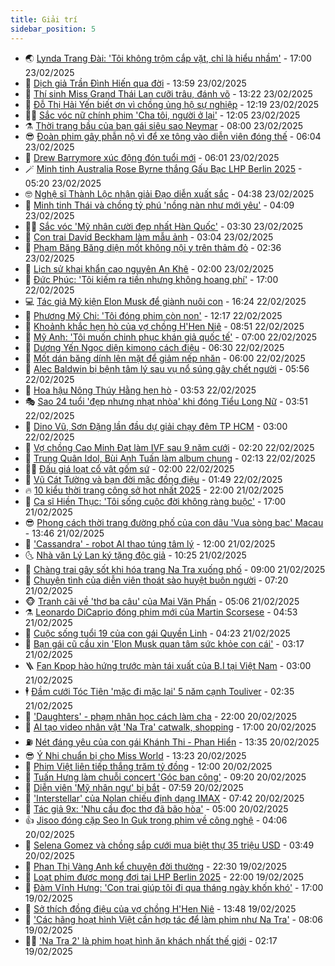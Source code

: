 ```yaml
---
title: Giải trí
sidebar_position: 5
---
```


<!-- vnexpress-giai-tri:START -->
- 🌏 [Lynda Trang Đài: &#39;Tôi không trộm cắp vặt, chỉ là hiểu nhầm&#39;](https://vnexpress.net/lynda-trang-dai-toi-khong-trom-cap-vat-chi-la-hieu-nham-4852312.html) - 17:00 23/02/2025
- 💫 [Dịch giả Trần Đình Hiến qua đời](https://vnexpress.net/dich-gia-tran-dinh-hien-qua-doi-4853043.html) - 13:59 23/02/2025
- 🌮 [Thí sinh Miss Grand Thái Lan cưỡi trâu, đánh võ](https://vnexpress.net/thi-sinh-miss-grand-thai-lan-cuoi-trau-danh-vo-4853033.html) - 13:22 23/02/2025
- 🧠 [Đỗ Thị Hải Yến biết ơn vì chồng ủng hộ sự nghiệp](https://vnexpress.net/do-thi-hai-yen-biet-on-vi-chong-ung-ho-su-nghiep-4852971.html) - 12:19 23/02/2025
- 👨‍🏫 [Sắc vóc nữ chính phim &#39;Cha tôi, người ở lại&#39;](https://vnexpress.net/sac-voc-nu-chinh-phim-cha-toi-nguoi-o-lai-4852969.html) - 12:05 23/02/2025
- ⚗️ [Thời trang bầu của bạn gái siêu sao Neymar](https://vnexpress.net/thoi-trang-bau-cua-ban-gai-sieu-sao-neymar-4852943.html) - 08:00 23/02/2025
- 😎 [Đoàn phim gây phẫn nộ vì để xe tông vào diễn viên đóng thế](https://vnexpress.net/doan-phim-gay-phan-no-vi-de-xe-tong-vao-dien-vien-dong-the-4852934.html) - 06:04 23/02/2025
- 🫣 [Drew Barrymore xúc động đón tuổi mới](https://vnexpress.net/drew-barrymore-xuc-dong-don-tuoi-moi-4852928.html) - 06:01 23/02/2025
- 🪄 [Minh tinh Australia Rose Byrne thắng Gấu Bạc LHP Berlin 2025](https://vnexpress.net/minh-tinh-australia-rose-byrne-thang-gau-bac-lhp-berlin-2025-4852938.html) - 05:20 23/02/2025
- 🤓 [Nghệ sĩ Thành Lộc nhận giải Đạo diễn xuất sắc](https://vnexpress.net/nghe-si-thanh-loc-nhan-giai-dao-dien-xuat-sac-4852916.html) - 04:38 23/02/2025
- 🫶 [Minh tinh Thái và chồng tỷ phú &#39;nồng nàn như mới yêu&#39;](https://vnexpress.net/minh-tinh-thai-va-chong-ty-phu-nong-nan-nhu-moi-yeu-4852925.html) - 04:09 23/02/2025
- 🧑‍🏫 [Sắc vóc &#39;Mỹ nhân cười đẹp nhất Hàn Quốc&#39;](https://vnexpress.net/sac-voc-my-nhan-cuoi-dep-nhat-han-quoc-4852907.html) - 03:30 23/02/2025
- 🦄 [Con trai David Beckham làm mẫu ảnh](https://vnexpress.net/con-trai-david-beckham-lam-mau-anh-4852905.html) - 03:04 23/02/2025
- 💫 [Phạm Băng Băng diện mốt không nội y trên thảm đỏ](https://vnexpress.net/pham-bang-bang-dien-mot-khong-noi-y-tren-tham-do-4852900.html) - 02:36 23/02/2025
- 🎊 [Lịch sử khai khẩn cao nguyên An Khê](https://vnexpress.net/lich-su-khai-khan-cao-nguyen-an-khe-4852511.html) - 02:00 23/02/2025
- 👹 [Đức Phúc: &#39;Tôi kiếm ra tiền nhưng không hoang phí&#39;](https://vnexpress.net/duc-phuc-toi-kiem-ra-tien-nhung-khong-hoang-phi-4851458.html) - 17:00 22/02/2025
- 💻 [Tác giả Mỹ kiện Elon Musk để giành nuôi con](https://vnexpress.net/tac-gia-my-kien-elon-musk-de-gianh-nuoi-con-4852835.html) - 16:24 22/02/2025
- 🤡 [Phương Mỹ Chi: &#39;Tôi đóng phim còn non&#39;](https://vnexpress.net/phuong-my-chi-toi-dong-phim-con-non-4852418.html) - 12:17 22/02/2025
- 🥰 [Khoảnh khắc hẹn hò của vợ chồng H&#39;Hen Niê](https://vnexpress.net/khoanh-khac-hen-ho-cua-vo-chong-h-hen-nie-4852753.html) - 08:51 22/02/2025
- 🚀 [Mỹ Anh: &#39;Tôi muốn chinh phục khán giả quốc tế&#39;](https://vnexpress.net/my-anh-toi-muon-chinh-phuc-khan-gia-quoc-te-4852197.html) - 07:00 22/02/2025
- 📝 [Dương Yến Ngọc diện kimono cách điệu](https://vnexpress.net/duong-yen-ngoc-dien-kimono-cach-dieu-4850982.html) - 06:30 22/02/2025
- 🐲 [Mốt dán băng dính lên mặt để giảm nếp nhăn](https://vnexpress.net/mot-dan-bang-dinh-len-mat-de-giam-nep-nhan-4852017.html) - 06:00 22/02/2025
- 🎃 [Alec Baldwin bị bệnh tâm lý sau vụ nổ súng gây chết người](https://vnexpress.net/alec-baldwin-bi-benh-tam-ly-sau-vu-no-sung-gay-chet-nguoi-4852650.html) - 05:56 22/02/2025
- 🤠 [Hoa hậu Nông Thúy Hằng hẹn hò](https://vnexpress.net/hoa-hau-nong-thuy-hang-hen-ho-4852670.html) - 03:53 22/02/2025
- 🎭 [Sao 24 tuổi &#39;đẹp nhưng nhạt nhòa&#39; khi đóng Tiểu Long Nữ](https://vnexpress.net/sao-24-tuoi-dep-nhung-nhat-nhoa-khi-dong-tieu-long-nu-4852642.html) - 03:51 22/02/2025
- 🧰 [Dino Vũ, Sơn Đặng lần đầu dự giải chạy đêm TP HCM](https://vnexpress.net/dino-vu-son-dang-lan-dau-du-giai-chay-dem-tp-hcm-4852453.html) - 03:00 22/02/2025
- 🦍 [Vợ chồng Cao Minh Đạt làm IVF sau 9 năm cưới](https://vnexpress.net/vo-chong-cao-minh-dat-lam-ivf-sau-9-nam-cuoi-4852331.html) - 02:20 22/02/2025
- 🌝 [Trung Quân Idol, Bùi Anh Tuấn làm album chung](https://vnexpress.net/trung-quan-idol-bui-anh-tuan-lam-album-chung-4852341.html) - 02:13 22/02/2025
- 🧑‍💻 [Đấu giá loạt cổ vật gốm sứ](https://vnexpress.net/dau-gia-loat-co-vat-gom-su-4851846.html) - 02:00 22/02/2025
- 🥸 [Vũ Cát Tường và bạn đời mặc đồng điệu](https://vnexpress.net/vu-cat-tuong-va-ban-doi-mac-dong-dieu-4850455.html) - 01:49 22/02/2025
- 🔥 [10 kiểu thời trang công sở hot nhất 2025](https://vnexpress.net/10-kieu-thoi-trang-cong-so-hot-nhat-2025-4851515.html) - 22:00 21/02/2025
- 🐎 [Ca sĩ Hiền Thục: &#39;Tôi sống cuộc đời không ràng buộc&#39;](https://vnexpress.net/ca-si-hien-thuc-toi-song-cuoc-doi-khong-rang-buoc-4846029.html) - 17:00 21/02/2025
- 😎 [Phong cách thời trang đường phố của con dâu &#39;Vua sòng bạc&#39; Macau](https://vnexpress.net/phong-cach-thoi-trang-duong-pho-cua-con-dau-vua-song-bac-macau-4852226.html) - 13:46 21/02/2025
- 🦄 [&#39;Cassandra&#39; - robot AI thao túng tâm lý](https://vnexpress.net/giai-tri/phim/thu-vien-phim/cassandra-772) - 12:00 21/02/2025
- 🌜 [Nhà văn Lý Lan ký tặng độc giả](https://vnexpress.net/nha-van-ly-lan-ky-tang-doc-gia-4852458.html) - 10:25 21/02/2025
- 🚦 [Chàng trai gây sốt khi hóa trang Na Tra xuống phố](https://vnexpress.net/chang-trai-gay-sot-khi-hoa-trang-na-tra-xuong-pho-4852398.html) - 09:00 21/02/2025
- 🧐 [Chuyện tình của diễn viên thoát sào huyệt buôn người](https://vnexpress.net/chuyen-tinh-cua-dien-vien-thoat-sao-huyet-buon-nguoi-4852187.html) - 07:20 21/02/2025
- 🐵 [Tranh cãi về &#39;thơ ba câu&#39; của Mai Văn Phấn](https://vnexpress.net/tranh-cai-ve-tho-ba-cau-cua-mai-van-phan-4851959.html) - 05:06 21/02/2025
- ⚗️ [Leonardo DiCaprio đóng phim mới của Martin Scorsese](https://vnexpress.net/leonardo-dicaprio-dong-phim-moi-cua-martin-scorsese-4852151.html) - 04:53 21/02/2025
- 👺 [Cuộc sống tuổi 19 của con gái Quyền Linh](https://vnexpress.net/cuoc-song-tuoi-19-cua-con-gai-quyen-linh-4852073.html) - 04:23 21/02/2025
- 🌊 [Bạn gái cũ cầu xin &#39;Elon Musk quan tâm sức khỏe con cái&#39;](https://vnexpress.net/ban-gai-cu-cau-xin-elon-musk-quan-tam-suc-khoe-con-cai-4852154.html) - 03:17 21/02/2025
- 🪜 [Fan Kpop hào hứng trước màn tái xuất của B.I tại Việt Nam](https://vnexpress.net/fan-kpop-hao-hung-truoc-man-tai-xuat-cua-b-i-tai-viet-nam-4852193.html) - 03:00 21/02/2025
- 🕴 [Đầm cưới Tóc Tiên &#39;mặc đi mặc lại&#39; 5 năm cạnh Touliver](https://vnexpress.net/dam-cuoi-toc-tien-mac-di-mac-lai-5-nam-canh-touliver-4851964.html) - 02:35 21/02/2025
- 💃 [&#39;Daughters&#39; - phạm nhân học cách làm cha](https://vnexpress.net/giai-tri/phim/thu-vien-phim/daughters-771) - 22:00 20/02/2025
- 🦄 [AI tạo video nhân vật &#39;Na Tra&#39; catwalk, shopping](https://vnexpress.net/ai-tao-video-nhan-vat-na-tra-catwalk-shopping-4851815.html) - 17:00 20/02/2025
- ⛽️ [Nét đáng yêu của con gái Khánh Thi - Phan Hiển](https://vnexpress.net/net-dang-yeu-cua-con-gai-khanh-thi-phan-hien-4850858.html) - 13:35 20/02/2025
- 😎 [Ý Nhi chuẩn bị cho Miss World](https://vnexpress.net/y-nhi-chuan-bi-cho-miss-world-4851779.html) - 13:23 20/02/2025
- 🌊 [Phim Việt liên tiếp thắng trăm tỷ đồng](https://vnexpress.net/phim-viet-lien-tiep-thang-tram-ty-dong-4850327.html) - 12:00 20/02/2025
- 🐲 [Tuấn Hưng làm chuỗi concert &#39;Góc ban công&#39;](https://vnexpress.net/tuan-hung-lam-chuoi-concert-goc-ban-cong-4851737.html) - 09:20 20/02/2025
- 💂 [Diễn viên &#39;Mỹ nhân ngư&#39; bị bắt](https://vnexpress.net/dien-vien-my-nhan-ngu-bi-bat-4851944.html) - 07:59 20/02/2025
- 🙉 [&#39;Interstellar&#39; của Nolan chiếu định dạng IMAX](https://vnexpress.net/interstellar-cua-nolan-chieu-dinh-dang-imax-4851899.html) - 07:42 20/02/2025
- 💪 [Tác giả 9x: &#39;Nhu cầu đọc thơ đã bão hòa&#39;](https://vnexpress.net/tac-gia-9x-nhu-cau-doc-tho-da-bao-hoa-4849500.html) - 05:00 20/02/2025
- 👍 [Jisoo đóng cặp Seo In Guk trong phim về công nghệ](https://vnexpress.net/jisoo-dong-cap-seo-in-guk-trong-phim-ve-cong-nghe-4851713.html) - 04:06 20/02/2025
- 💪 [Selena Gomez và chồng sắp cưới mua biệt thự 35 triệu USD](https://vnexpress.net/selena-gomez-va-chong-sap-cuoi-mua-biet-thu-35-trieu-usd-4851746.html) - 03:49 20/02/2025
- 💄 [Phan Thị Vàng Anh kể chuyện đời thường](https://vnexpress.net/phan-thi-vang-anh-ke-chuyen-doi-thuong-4850557.html) - 22:30 19/02/2025
- 🦩 [Loạt phim được mong đợi tại LHP Berlin 2025](https://vnexpress.net/loat-phim-duoc-mong-doi-tai-lhp-berlin-2025-4851259.html) - 22:00 19/02/2025
- 🥸 [Đàm Vĩnh Hưng: &#39;Con trai giúp tôi đi qua tháng ngày khốn khó&#39;](https://vnexpress.net/dam-vinh-hung-con-trai-giup-toi-di-qua-thang-ngay-khon-kho-vnepre-4849840.html) - 17:00 19/02/2025
- 🧰 [Sở thích đồng điệu của vợ chồng H&#39;Hen Niê](https://vnexpress.net/so-thich-dong-dieu-cua-vo-chong-h-hen-nie-4851419.html) - 13:48 19/02/2025
- 💼 [&#39;Các hãng hoạt hình Việt cần hợp tác để làm phim như Na Tra&#39;](https://vnexpress.net/cac-hang-hoat-hinh-viet-can-hop-tac-de-lam-phim-nhu-na-tra-4850904.html) - 08:06 19/02/2025
- 🧑‍💻 [&#39;Na Tra 2&#39; là phim hoạt hình ăn khách nhất thế giới](https://vnexpress.net/na-tra-2-la-phim-hoat-hinh-an-khach-nhat-the-gioi-4851223.html) - 02:17 19/02/2025<!-- vnexpress-giai-tri:END -->
